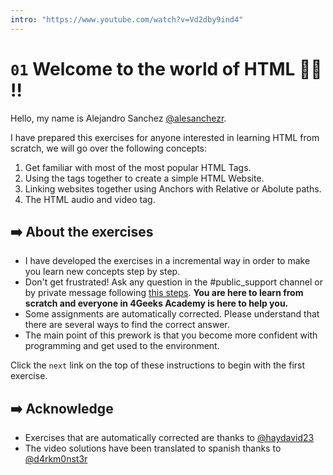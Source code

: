 ```yaml
---
intro: "https://www.youtube.com/watch?v=Vd2dby9ind4"
---
```

# `01` Welcome to the world of HTML 👩‍💻 !!

Hello, my name is Alejandro Sanchez [@alesanchezr](https://twitter.com/alesanchezr).

I have prepared this exercises for anyone interested in learning HTML from scratch, we will go over the following concepts:

1. Get familiar with most of the most popular HTML Tags.
2. Using the tags together to create a simple HTML Website.
3. Linking websites together using Anchors with Relative or Abolute paths.
4. The HTML audio and video tag.

## ➡️ About the exercises

- I have developed the exercises in a incremental way in order to make you learn new concepts step by step. 
- Don't get frustrated! Ask any question in the #public_support channel or by private message following [this steps](https://content.breatheco.de/es/how-to/ask). **You are here to learn from scratch and everyone in 4Geeks Academy is here to help you.**
- Some assignments are automatically corrected. Please understand that there are several ways to find the correct answer. 
- The main point of this prework is that you become more confident with programming and get used to the environment.

Click the `next` link on the top of these instructions to begin with the first exercise.

## ➡️ Acknowledge 
- Exercises that are automatically corrected are thanks to [@haydavid23](https://github.com/haydavid23)
- The video solutions have been translated to spanish thanks to [@d4rkm0nst3r](https://github.com/d4rkm0nst3r)
